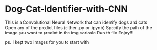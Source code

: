 # Dog-Cat-Identifier-with-CNN
This is a Convolutional Neural Network that can identify dogs and cats
Open any of the predict files (either .py or .ipynb)
Specify the path of the image you want to predict  in the img variable
Run th file
Enjoy!!!

ps. I kept two images for you to start with
